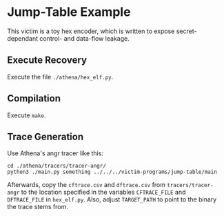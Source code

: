 # Jump-Table Example
This victim is a toy hex encoder, which is written to expose secret-dependant control- and data-flow leakage.

## Execute Recovery
Execute the file `./athena/hex_elf.py`.

## Compilation
Execute `make`.

## Trace Generation
Use Athena's angr tracer like this:
```
cd ./athena/tracers/tracer-angr/
python3 ./main.py something ../../../victim-programs/jump-table/main
```
Afterwards, copy the `cftrace.csv` and `dftrace.csv` from `tracers/tracer-angr` to the location specified in the variables `CFTRACE_FILE` and `DFTRACE_FILE` in `hex_elf.py`.
Also, adjust `TARGET_PATH` to point to the binary the trace stems from.
